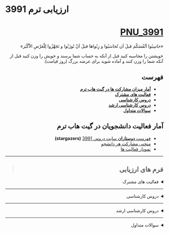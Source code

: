 # ارزیابی ترم 3991
<div dir="rtl">

<a name="TOC"></a>
# [PNU_3991](https://github.com/AliRazavi-edu/PNU_3991#TOC)

<p>
«حاسِبُوا اَنْفُسَکُم قبلَ اَن تُحاسَبُوا و زِنُواها قبلَ اَنْ تُوزَنُوا و تَجَهَّزُوا لِلْعَرْضِ الاَْکْبَر»
</p>
<p>
خویشتن را محاسبه کنید قبل از آنکه به حساب شما برسند و خویش را وزن کنید قبل از آنکه شما را وزن کنند و آماده شوید براى عرضه بزرگ (روز قیامت).
</p>


## فهرست
- [**آمار میزان مشارکت ها در گیت هاب ترم**](#Assessment-Notes)
- [**فعالیت های مشترک**](#Assessment-General)
- [**دروس کارشناسی**](#Assessment-BSc)
- [**دروس کارشناسی ارشد**](#Assessment-MSc)
- [**سوالات متداول**](#Assessment-FAQ)


<a name="Assessment-Notes"></a>

## آمار فعالیت دانشجویان در گیت هاب ترم

- [فهرست **دوستاران** سایت دروس 3991](https://github.com/AliRazavi-edu/PNU_3991/stargazers)  **(stargazers)**
- [منحنی مشارکت هر دانشجو](https://github.com/AliRazavi-edu/PNU_3991/graphs/contributors)
- [نمودار فعالیت ها](https://github.com/AliRazavi-edu/PNU_3991/pulse/monthly)

----

> ##  فرم های ارزیابی

<a name="Assessment-General"></a>
<details>
    <summary>فعالیت های مشترک</summary>

>  [**فعالیت های مشترک**](https://github.com/AliRazavi-edu/PNU_3991/tree/master/_Assessment/_General)
   #### ارزیابی رزومه و انگیزه نامه
   - [PDF](https://github.com/AliRazavi-edu/PNU_3991/blob/master/_Assessment/_General/XX_CV_CheckList_AR_3991.pdf)
   - [Word](https://github.com/AliRazavi-edu/PNU_3991/blob/master/_Assessment/_General/XX_CV_CheckList_AR_3991.docx)
    
   #### خلاصه ارزیابی بخش عمومی
   - [PDF](https://github.com/AliRazavi-edu/PNU_3991/blob/master/_Assessment/_General/XX_GeneralSection_CheckList_AR_3991.pdf)
   - [Word](https://github.com/AliRazavi-edu/PNU_3991/blob/master/_Assessment/_General/XX_GeneralSection_CheckList_AR_3991.docx)
   
  #### نمونه فرمهای ارزیابی تکمیل شده
   - [**ارزیابی رزومه و انگیزه نامه**](https://github.com/saharzeinivand/PNU_3991_AR/blob/main/_General/SZ_CV_CheckList_AR_3991.pdf)
   - [**خلاصه ارزیابی بخش عمومی**](https://github.com/saharzeinivand/PNU_3991_AR/blob/main/_General/SZ_GeneralSection_CheckList_AR_3991.pdf)
   - [**نمونه درس کارشناسی**](https://github.com/mir-mohammad/PNU_3991_AR)
   - [**نمونه درس ارشد**](https://github.com/saharzeinivand/PNU_3991_AR)

[<kbd>↩</kbd>](#TOC)

</details>
    
--------
<a name="Assessment-BSc"></a>
<details>
    <summary>دروس کارشناسی</summary>

    
>  [**دروس کارشناسی**](https://github.com/AliRazavi-edu/PNU_3991/tree/master/_Assessment/_BSc)
   ### [تعامل انسان و کامپیوتر](https://github.com/AliRazavi-edu/PNU_3991/tree/master/_BSc/HumanComputerInteraction#TOC) 
   - [PDF](https://github.com/AliRazavi-edu/PNU_3991/blob/master/_Assessment/_BSc/XX_HumanComputerInteraction_CheckList_AR_3991.pdf)
   - [Word](https://github.com/AliRazavi-edu/PNU_3991/blob/master/_Assessment/_BSc/XX_HumanComputerInteraction_CheckList_AR_3991.docx)
    
   #### [طراحي واسط كاربر](https://github.com/AliRazavi-edu/PNU_3991/tree/master/_BSc/UserInterfaceDesgin#TOC)
   - [PDF](https://github.com/AliRazavi-edu/PNU_3991/blob/master/_Assessment/_BSc/XX_UserInterfaceDesgin_CheckList_AR_3991.pdf)
   - [Word](https://github.com/AliRazavi-edu/PNU_3991/blob/master/_Assessment/_BSc/XX_UserInterfaceDesgin_CheckList_AR_3991.docx)
   #### [برنامه نويسي وب](https://github.com/AliRazavi-edu/PNU_3991/blob/master/_BSc/WebProgramming/README.md#TOC)
   - [PDF](https://github.com/AliRazavi-edu/PNU_3991/blob/master/_Assessment/_BSc/XX_WebProgramming_CheckList_AR_3991.pdf)
   - [Word](https://github.com/AliRazavi-edu/PNU_3991/blob/master/_Assessment/_BSc/XX_WebProgramming_CheckList_AR_3991.docx)
   
   #### [نظريه زبانهاوماشين ها](https://github.com/AliRazavi-edu/PNU_3991/tree/master/_BSc/Theory-of-Languages-and-Machines#TOC)
   - [PDF](https://github.com/AliRazavi-edu/PNU_3991/blob/master/_Assessment/_BSc/XX_Theory-of-Languages-and-Machines_CheckList_AR_3991.pdf)
   - [Word](https://github.com/AliRazavi-edu/PNU_3991/blob/master/_Assessment/_BSc/XX_Theory-of-Languages-and-Machines_CheckList_AR_3991.docx)
   #### [روش پژوهش و ارائه](https://github.com/AliRazavi-edu/PNU_3991/tree/master/_BSc/ResearchAndPresentationMethods#TOC)
   - [PDF](https://github.com/AliRazavi-edu/PNU_3991/blob/master/_Assessment/_BSc/XX_ResearchAndPresentationMethods_CheckList_AR_3991.pdf)
   - [Word](https://github.com/AliRazavi-edu/PNU_3991/blob/master/_Assessment/_BSc/XX_ResearchAndPresentationMethods_CheckList_AR_3991.docx)
   #### [شيوه ارائه مطالب علمي وفني](https://github.com/AliRazavi-edu/PNU_3991/tree/master/_BSc/ResearchAndPresentationMethods#TOC)
   - [PDF](https://github.com/AliRazavi-edu/PNU_3991/blob/master/_Assessment/_BSc/XX_ResearchAndPresentationMethods_CheckList_AR_3991.pdf)
   - [Word](https://github.com/AliRazavi-edu/PNU_3991/blob/master/_Assessment/_BSc/XX_ResearchAndPresentationMethods_CheckList_AR_3991.docx)
   #### [پروژه فناوري اطلاعات](https://github.com/AliRazavi-edu/PNU_3991/tree/master/_BSc/Project#TOC)
   - [PDF]()
   - [Word]()
   #### [پروژه](https://github.com/AliRazavi-edu/PNU_3991/tree/master/_BSc/Project#TOC)
   - [PDF]()
   - [Word]()
   #### [پروژه پاياني](https://github.com/AliRazavi-edu/PNU_3991/tree/master/_BSc/Project#TOC)
   - [PDF]()
   - [Word]()
   #### [كارآموزي](https://github.com/AliRazavi-edu/PNU_3991/tree/master/_BSc/Internship#TOC)
   - [PDF]()
   - [Word]()

[<kbd>↩</kbd>](#TOC)

</details>

---------

<a name="Assessment-MSc"></a>
<details>
    <summary>دروس کارشناسی ارشد</summary>

    
>   [**دروس کارشناسی ارشد**]()
   #### [الگوريتم هاي پيشرفته](https://github.com/AliRazavi-edu/PNU_3991/tree/master/_MSc/AdvancedAlgorithms#TOC)
   - [PDF](https://github.com/AliRazavi-edu/PNU_3991/blob/master/_Assessment/_MSc/XX_AdvancedAlgorithms_CheckList_AR_3991.pdf)
   - [Word](https://github.com/AliRazavi-edu/PNU_3991/blob/master/_Assessment/_MSc/XX_AdvancedAlgorithms_CheckList_AR_3991.docx)
   #### [مهندسي نرم افزارپيشرفته](https://github.com/AliRazavi-edu/PNU_3991/tree/master/_MSc/AdvancedSoftwareEngineering#TOC)
   - [PDF](https://github.com/AliRazavi-edu/PNU_3991/blob/master/_Assessment/_MSc/XX_AdvancedSoftwareEngineering_CheckList_AR_3991.pdf)
   - [Word](https://github.com/AliRazavi-edu/PNU_3991/blob/master/_Assessment/_MSc/XX_AdvancedSoftwareEngineering_CheckList_AR_3991.docx)
   #### [معماري نرم افزار](https://github.com/AliRazavi-edu/PNU_3991/tree/master/_MSc/SoftwareArchitecture#TOC)
   - [PDF](https://github.com/AliRazavi-edu/PNU_3991/blob/master/_Assessment/_MSc/XX_SoftwareArchitecture_CheckList_AR_3991.pdf)
   - [Word](https://github.com/AliRazavi-edu/PNU_3991/blob/master/_Assessment/_MSc/XX_SoftwareArchitecture_CheckList_AR_3991.docx)
   #### [متدولوژي ايجاد نرم افزار](https://github.com/AliRazavi-edu/PNU_3991/tree/master/_MSc/SoftwareDevelopmentMethodologies#TOC)
   - [PDF](https://github.com/AliRazavi-edu/PNU_3991/blob/master/_Assessment/_MSc/XX_SoftwareDevelopmentMethodologies_CheckList_AR_3991.pdf)
   - [Word](https://github.com/AliRazavi-edu/PNU_3991/blob/master/_Assessment/_MSc/XX_SoftwareDevelopmentMethodologies_CheckList_AR_3991.docx)
   #### [مديريت پروژه هاي نرم افزاري](https://github.com/AliRazavi-edu/PNU_3991/tree/master/_MSc/SoftwareProjectManagement#TOC)
   - [PDF](https://github.com/AliRazavi-edu/PNU_3991/blob/master/_Assessment/_MSc/XX_SoftwareProjectManagement_CheckList_AR_3991.pdf)
   - [Word](https://github.com/AliRazavi-edu/PNU_3991/blob/master/_Assessment/_MSc/XX_SoftwareProjectManagement_CheckList_AR_3991.docx)
   #### [سمينار](https://github.com/AliRazavi-edu/PNU_3991/tree/master/_MSc/Seminar#TOC)
   - [PDF]()
   - [Word]()
   #### [سمينار ( تحقيق و تتبع نظري )](https://github.com/AliRazavi-edu/PNU_3991/tree/master/_MSc/Seminar#TOC)
   - [PDF]()
   - [Word]()

 [<kbd>↩</kbd>](#TOC)
 
 </details>

---------   
   
<a name="Assessment-FAQ"></a>
<details>
    <summary>سوالات متداول</summary>
    
- آیا پر کردن فرم های خود ارزیابی اجباری است    
    - خیر! هیچ کاری اجبااری نیست. لکن در صورت اشتباه در ارزیابی فعالیت های شما بدون وجود نتایج خود ارزیابی در حقیقت شما شانس اعتراض خود را به نتایج ارزیابی نهایی از دست خواهید داد

- XX_GeneralSection_CheckList_AR_3991.docx : XX در نام فایل چیست؟
    - بجای دو ایکس در نام فایل میتوانید ابتدای نام و نام فامیل خودتان را با حروف بزرگ جایگزن نمائید
    - اگر متوجه نشده اید چه کاری درست است میتواند اهمیتی به این موضوع ندهید و آنرا به همین حال رها نمائید 

- سوال : نحوه پر کردن جداول دروس   
   - پاسخ : این جداول باید در تمامی فرم ها بطور کامل برای همه درس های دانشجو در ترم شماره ردیف داشته باشند. یعبارتی اگر دانشجویی بیش از یک درس دارد، شماره ردیف همه دروس خود را در همه فرمها باید وارد نماید  
<figure>
  <img src="./assets/Courses_Table_BSc.jpeg" alt="Courses_Table_BSc" style="width:60%" />  
  <figcaption>شکل 1 - دروس کارشناسی</figcaption>
</figure>

<figure>
  <img src="./assets/Courses_Table_MSc.jpeg" alt="Courses_Table_BSc" style="width:60%" />
  <figcaption>شکل 2 - دروس کارشناسی ارشد</figcaption>
</figure>

- فرمها را چگونه باید تکمیل نمود
    - [فیلم راهنمای تکمیل فرمها](https://drive.google.com/file/d/14ti-erTPe1i6FBRUFZRgrh2GXTFeEnRi/view)

<video width="320" height="240" controls>
  <source src="./assets/XX_CV_CheckList_AR_3991.mp4" type="video/mp4" />
  Your browser does not support the video tag.
</video>


  
  
[<kbd>↩</kbd>](#TOC)
 
</details>
   
</div>
